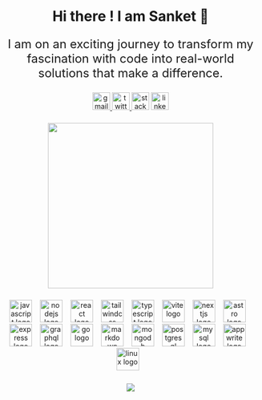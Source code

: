<h1 align="center">Hi there ! I am Sanket 👋</h1>

###

<p align="center" style="font-size:1.5rem;">I am on an exciting journey to transform my fascination with code into real-world solutions that make a difference.</p>

###

<div align="center">
  <a href="mailto:code.sanket13@gmail.com" target="_blank">
    <img src="https://img.shields.io/static/v1?message=Gmail&logo=gmail&label=&color=D8836&logoColor=white&labelColor=&style=for-the-badge" height="35" alt="gmail logo"  />
  </a>
  <a href="https://twitter.com/heyiamsanket" target="_blank">
    <img src="https://img.shields.io/static/v1?message=Twitter&logo=twitter&label=&color=1DA1F2&logoColor=white&labelColor=&style=for-the-badge" height="35" alt="twitter logo"  />
  </a>
  <img src="https://img.shields.io/static/v1?message=Stackoverflow&logo=stackoverflow&label=&color=FE7A16&logoColor=white&labelColor=&style=for-the-badge" height="35" alt="stackoverflow logo"  />
  <img src="https://img.shields.io/static/v1?message=LinkedIn&logo=linkedin&label=&color=0077B5&logoColor=white&labelColor=&style=for-the-badge" height="35" alt="linkedin logo"  />
</div>

###

<div align="center">
  <img height="330" src="https://i.giphy.com/media/UAUtB4Oi9U4EM/200.webp"  />
</div>

###

<div align="center">
  <img src="https://skillicons.dev/icons?i=js" height="45" alt="javascript logo"  />
  <img width="8" />
  <img src="https://skillicons.dev/icons?i=nodejs" height="45" alt="nodejs logo"  />
  <img width="8" />
  <img src="https://skillicons.dev/icons?i=react" height="45" alt="react logo"  />
  <img width="8" />
  <img src="https://skillicons.dev/icons?i=tailwind" height="45" alt="tailwindcss logo"  />
  <img width="8" />
  <img src="https://skillicons.dev/icons?i=ts" height="45" alt="typescript logo"  />
  <img width="8" />
  <img src="https://skillicons.dev/icons?i=vite" height="45" alt="vite logo"  />
  <img width="8" />
  <img src="https://skillicons.dev/icons?i=nextjs" height="45" alt="nextjs logo"  />
  <img width="8" />
  <img src="https://skillicons.dev/icons?i=astro" height="45" alt="astro logo"  />
  <img width="8" />
  <img src="https://skillicons.dev/icons?i=express" height="45" alt="express logo"  />
  <img width="8" />
  <img src="https://skillicons.dev/icons?i=graphql" height="45" alt="graphql logo"  />
  <img width="8" />
  <img src="https://skillicons.dev/icons?i=go" height="45" alt="go logo"  />
  <img width="8" />
  <img src="https://skillicons.dev/icons?i=md" height="45" alt="markdown logo"  />
  <img width="8" />
  <img src="https://skillicons.dev/icons?i=mongodb" height="45" alt="mongodb logo"  />
  <img width="8" />
  <img src="https://skillicons.dev/icons?i=postgres" height="45" alt="postgresql logo"  />
  <img width="8" />
  <img src="https://skillicons.dev/icons?i=mysql" height="45" alt="mysql logo"  />
  <img width="8" />
  <img src="https://skillicons.dev/icons?i=appwrite" height="45" alt="appwrite logo"  />
  <img width="8" />
  <img src="https://skillicons.dev/icons?i=linux" height="45" alt="linux logo"  />
  <img width="8" />

</div>

###

<div align="center">
  <img src="https://profile-counter.glitch.me/sanketghosh/count.svg?"  />
</div>
